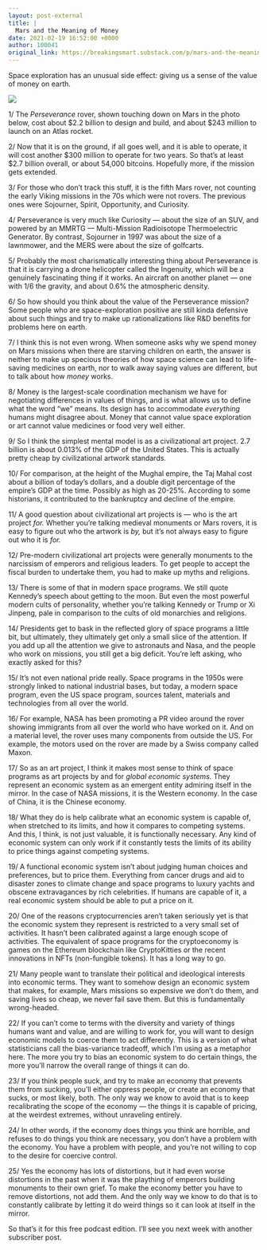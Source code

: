 ```yaml
---
layout: post-external
title: |
  Mars and the Meaning of Money
date: 2021-02-19 16:52:00 +0000
author: 100041
original_link: https://breakingsmart.substack.com/p/mars-and-the-meaning-of-money
---
```


Space exploration has an unusual side effect: giving us a sense of the value of money on earth.

[![](https://cdn.substack.com/image/fetch/w_1456,c_limit,f_auto,q_auto:good,fl_progressive:steep/https%3A%2F%2Fbucketeer-e05bbc84-baa3-437e-9518-adb32be77984.s3.amazonaws.com%2Fpublic%2Fimages%2Ffb43eda5-2785-4300-8e46-c79ff6759118_2048x1536.jpeg)](https://cdn.substack.com/image/fetch/f_auto,q_auto:good,fl_progressive:steep/https#3A%2F%2Fbucketeer-e05bbc84-baa3-437e-9518-adb32be77984.s3.amazonaws.com%2Fpublic%2Fimages%2Ffb43eda5-2785-4300-8e46-c79ff6759118_2048x1536.jpeg)

1/ The _Perseverance_ rover, shown touching down on Mars in the photo below, cost about $2.2 billion to design and build, and about $243 million to launch on an Atlas rocket.

2/ Now that it is on the ground, if all goes well, and it is able to operate, it will cost another $300 million to operate for two years. So that’s at least $2.7 billion overall, or about 54,000 bitcoins. Hopefully more, if the mission gets extended.

3/ For those who don’t track this stuff, it is the fifth Mars rover, not counting the early Viking missions in the 70s which were not rovers. The previous ones were Sojourner, Spirit, Opportunity, and Curiosity.

4/ Perseverance is very much like Curiosity — about the size of an SUV, and powered by an MMRTG — Multi-Mission Radioisotope Thermoelectric Generator. By contrast, Sojourner in 1997 was about the size of a lawnmower, and the MERS were about the size of golfcarts.

5/ Probably the most charismatically interesting thing about Perseverance is that it is carrying a drone helicopter called the Ingenuity, which will be a genuinely fascinating thing if it works. An aircraft on another planet — one with 1/6 the gravity, and about 0.6% the atmospheric density.

6/ So how should you think about the value of the Perseverance mission? Some people who are space-exploration positive are still kinda defensive about such things and try to make up rationalizations like R&D benefits for problems here on earth.

7/ I think this is not even wrong. When someone asks why we spend money on Mars missions when there are starving children on earth, the answer is neither to make up specious theories of how space science can lead to life-saving medicines on earth, nor to walk away saying values are different, but to talk about how _money_ works.

8/ Money is the largest-scale coordination mechanism we have for negotiating differences in values of things, and is what allows us to define what the word “we” means. Its design has to accommodate _everything_ humans might disagree about. Money that cannot value space exploration or art cannot value medicines or food very well either.

9/ So I think the simplest mental model is as a civilizational art project. 2.7 billion is about 0.013% of the GDP of the United States. This is actually pretty cheap by civilizational artwork standards.

10/ For comparison, at the height of the Mughal empire, the Taj Mahal cost about a billion of today’s dollars, and a double digit percentage of the empire’s GDP at the time. Possibly as high as 20-25%. According to some historians, it contributed to the bankruptcy and decline of the empire.

11/ A good question about civilizational art projects is — who is the art project _for._ Whether you’re talking medieval monuments or Mars rovers, it is easy to figure out who the artwork is _by,_ but it’s not always easy to figure out who it is _for._

12/ Pre-modern civilizational art projects were generally monuments to the narcissism of emperors and religious leaders. To get people to accept the fiscal burden to undertake them, you had to make up myths and religions.

13/ There is some of that in modern space programs. We still quote Kennedy’s speech about getting to the moon. But even the most powerful modern cults of personality, whether you’re talking Kennedy or Trump or Xi Jinpeng, pale in comparison to the cults of old monarchies and religions.

14/ Presidents get to bask in the reflected glory of space programs a little bit, but ultimately, they ultimately get only a small slice of the attention. If you add up all the attention we give to astronauts and Nasa, and the people who work on missions, you still get a big deficit. You’re left asking, who exactly asked for this?

15/ It’s not even national pride really. Space programs in the 1950s were strongly linked to national industrial bases, but today, a modern space program, even the US space program, sources talent, materials and technologies from all over the world.

16/ For example, NASA has been promoting a PR video around the rover showing immigrants from all over the world who have worked on it. And on a material level, the rover uses many components from outside the US. For example, the motors used on the rover are made by a Swiss company called Maxon.

17/ So as an art project, I think it makes most sense to think of space programs as art projects by and for _global_ _economic systems._ They represent an economic system as an emergent entity admiring itself in the mirror. In the case of NASA missions, it is the Western economy. In the case of China, it is the Chinese economy.

18/ What they do is help calibrate what an economic system is capable of, when stretched to its limits, and how it compares to competing systems. And this, I think, is not just valuable, it is functionally necessary. Any kind of economic system can only work if it constantly tests the limits of its ability to price things against competing systems.

19/ A functional economic system isn’t about judging human choices and preferences, but to price them. Everything from cancer drugs and aid to disaster zones to climate change and space programs to luxury yachts and obscene extravagances by rich celebrities. If humans are capable of it, a real economic system should be able to put a price on it.

20/ One of the reasons cryptocurrencies aren’t taken seriously yet is that the economic system they represent is restricted to a very small set of activities. It hasn’t been calibrated against a large enough scope of activities. The equivalent of space programs for the cryptoeconomy is games on the Ethereum blockchain like CryptoKitties or the recent innovations in NFTs (non-fungible tokens). It has a long way to go.

21/ Many people want to translate their political and ideological interests into economic terms. They want to somehow design an economic system that makes, for example, Mars missions so expensive we don’t do them, and saving lives so cheap, we never fail save them. But this is fundamentally wrong-headed.

22/ If you can’t come to terms with the diversity and variety of things humans want and value, and are willing to work for, you will want to design economic models to coerce them to act differently. This is a version of what statisticians call the bias-variance tradeoff, which I’m using as a metaphor here. The more you try to bias an economic system to do certain things, the more you’ll narrow the overall range of things it can do.

23/ If you think people suck, and try to make an economy that prevents them from sucking, you’ll either oppress people, or create an economy that sucks, or most likely, both. The only way we know to avoid that is to keep recalibrating the scope of the economy — the things it is capable of pricing, at the weirdest extremes, without unraveling entirely.

24/ In other words, if the economy does things you think are horrible, and refuses to do things you think are necessary, you don’t have a problem with the economy. You have a problem with people, and you’re not willing to cop to the desire for coercive control.

25/ Yes the economy has lots of distortions, but it had even worse distortions in the past when it was the plaything of emperors building monuments to their own grief. To make the economy better you have to remove distortions, not add them. And the only way we know to do that is to constantly calibrate by letting it do weird things so it can look at itself in the mirror.

So that’s it for this free podcast edition. I’ll see you next week with another subscriber post.
